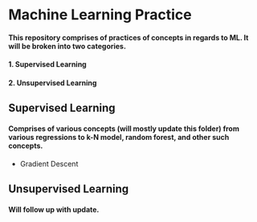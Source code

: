 # Machine Learning Practice

#### This repository comprises of practices of concepts in regards to ML. It will be broken into two categories.

#### 1. Supervised Learning
#### 2. Unsupervised Learning

## Supervised Learning
#### Comprises of various concepts (will mostly update this folder) from various regressions to k-N model, random forest, and other such concepts.
- Gradient Descent

## Unsupervised Learning
#### Will follow up with update.

